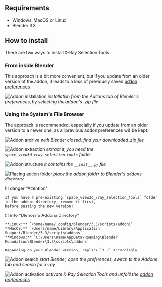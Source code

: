 #

## Requirements

* Windows, MacOS or Linux
* Blender 3.3

## How to install

There are two ways to install X-Ray Selection Tools

### From inside Blender

This approach is a bit more convenient, but if you update from an older version of the addon, it leads to a loss of 
previously saved [addon preferences](/mesh_prefs).

![Addon installation](/images/addon_install.png "Addon installation")
_installation from the Addons tab of Blender's preferences, by selecting the addon's .zip file_

### Using the System's File Browser

The approach is recommended, especially if you update from an older version to a newer one, as all previous addon 
preferences will be kept.

![Addon archive](/images/addon_archive.png "Addon archive") _with Blender closed, find your downloaded .zip file_

![Addon extraction](/images/addon_extracted.png "Addon extraction") _extract it, you need the `space_view3d_xray_selection_tools` folder_

![Addon structure](/images/addon_structure.png "Addon structure") _it contains the `__init__.py` file_

![Placing addon folder](/images/addon_placed.png "Placing addon folder") _place the addon folder to Blender's addons directory_

!!! danger "Attention"

    If you have a pre-existing `space_view3d_xray_selection_tools` folder in the addons directory, remove it first, 
    before pasting the new version!

!!! info "Blender's Addons Directory"

    **Linux:** `/home/name/.config/blender/3.3/scripts/addons`  
    **MacOS:** `/Users/name/Library/Application Support/Blender/3.3/scripts/addons`  
    **Windows:** `C:\Users\name\AppData\Roaming\Blender Foundation\Blender\3.3\scripts\addons`  

    Depending on your Blender version, replace `3.3` accordingly.

![Addon search](/images/addon_search.png "Addon search") _start Blender, open the preferences, switch to the Addons tab and search for x-ray_

![Addon activation](/images/addon_activate.png "Addon activation") _activate X-Ray Selection Tools and unfold the [addon preferences](/mesh_prefs)_

